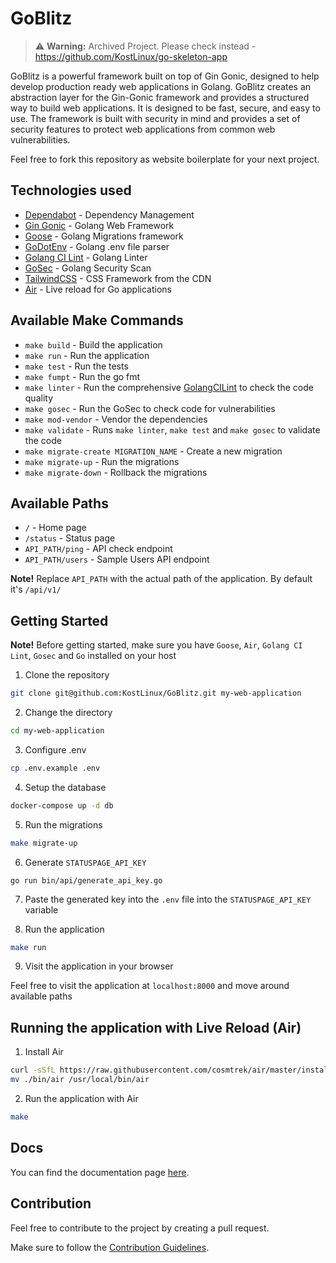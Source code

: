 # GoBlitz

> :warning: **Warning:** Archived Project. Please check instead - https://github.com/KostLinux/go-skeleton-app

GoBlitz is a powerful framework built on top of Gin Gonic, designed to help develop production ready web applications in Golang. GoBlitz creates an abstraction layer for the Gin-Gonic framework and provides a structured way to build web applications. It is designed to be fast, secure, and easy to use. The framework is built with security in mind and provides a set of security features to protect web applications from common web vulnerabilities.

Feel free to fork this repository as website boilerplate for your next project.

## Technologies used

- [Dependabot](https://github.com/dependabot) - Dependency Management
- [Gin Gonic](https://github.com/gin-gonic/gin) - Golang Web Framework
- [Goose](https://github.com/pressly/goose) - Golang Migrations framework
- [GoDotEnv](https://github.com/joho/godotenv) - Golang .env file parser
- [Golang CI Lint](https://github.com/golangci/golangci-lint) - Golang Linter
- [GoSec](https://github.com/securego/gosec) - Golang Security Scan
- [TailwindCSS](https://tailwindcss.com/docs/installation/play-cdn) - CSS Framework from the CDN
- [Air](https://github.com/cosmtrek/air) - Live reload for Go applications

## Available Make Commands

- `make build` - Build the application
- `make run` - Run the application
- `make test` - Run the tests
- `make fumpt` - Run the go fmt
- `make linter` - Run the comprehensive [GolangCILint](.golangci.yml) to check the code quality
- `make gosec` - Run the GoSec to check code for vulnerabilities
- `make mod-vendor` - Vendor the dependencies
- `make validate` - Runs `make linter`, `make test` and `make gosec` to validate the code
- `make migrate-create MIGRATION_NAME` - Create a new migration
- `make migrate-up` - Run the migrations
- `make migrate-down` - Rollback the migrations

## Available Paths

- `/` - Home page
- `/status` - Status page
- `API_PATH/ping` - API check endpoint
- `API_PATH/users` - Sample Users API endpoint

**Note!** Replace `API_PATH` with the actual path of the application. By default it's `/api/v1/`

## Getting Started

**Note!** Before getting started, make sure you have `Goose`, `Air`, `Golang CI Lint`, `Gosec` and `Go` installed on your host

1. Clone the repository

```bash
git clone git@github.com:KostLinux/GoBlitz.git my-web-application
```

2. Change the directory

```bash
cd my-web-application
```

3. Configure .env

```bash
cp .env.example .env
```

4. Setup the database

```bash
docker-compose up -d db
```

5. Run the migrations

```bash
make migrate-up
```

6. Generate `STATUSPAGE_API_KEY`

```
go run bin/api/generate_api_key.go
```

7. Paste the generated key into the `.env` file into the `STATUSPAGE_API_KEY` variable

8. Run the application

```bash
make run
```

9. Visit the application in your browser

Feel free to visit the application at `localhost:8000` and move around available paths

## Running the application with Live Reload (Air)

1. Install Air

```bash
curl -sSfL https://raw.githubusercontent.com/cosmtrek/air/master/install.sh | sh -s
mv ./bin/air /usr/local/bin/air
```

2. Run the application with Air

```bash
make
```

## Docs

You can find the documentation page [here](https://kostlinux.github.io/GoBlitz-Docs/).

## Contribution

Feel free to contribute to the project by creating a pull request.

Make sure to follow the [Contribution Guidelines](https://docs.github.com/en/get-started/exploring-projects-on-github/contributing-to-a-project).